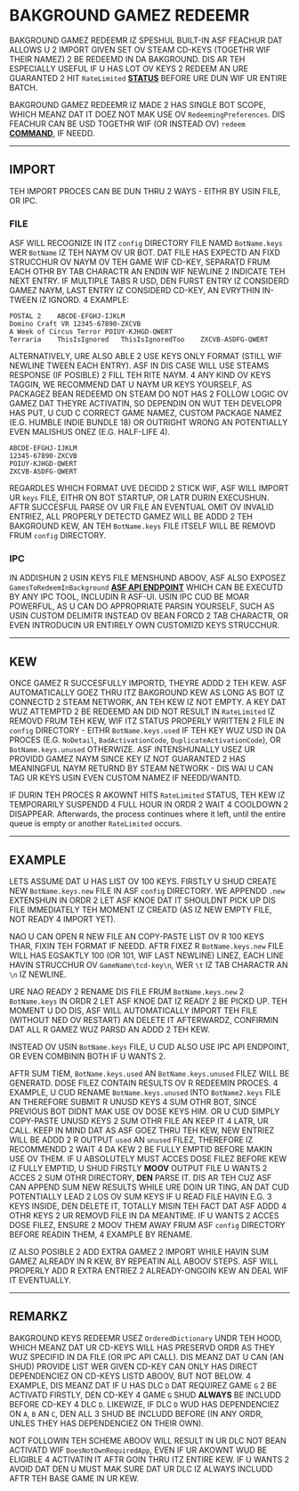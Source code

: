 # BAKGROUND GAMEZ REDEEMR

BAKGROUND GAMEZ REDEEMR IZ SPESHUL BUILT-IN ASF FEACHUR DAT ALLOWS U 2 IMPORT GIVEN SET OV STEAM CD-KEYS (TOGETHR WIF THEIR NAMEZ) 2 BE REDEEMD IN DA BAKGROUND. DIS AR TEH ESPECIALLY USEFUL IF U HAS LOT OV KEYS 2 REDEEM AN URE GUARANTED 2 HIT `RateLimited` **[STATUS](https://github.com/JustArchiNET/ArchiSteamFarm/wiki/FAQ-lol-US#wut-iz-teh-meanin-ov-status-when-redeemin-key)** BEFORE URE DUN WIF UR ENTIRE BATCH.

BAKGROUND GAMEZ REDEEMR IZ MADE 2 HAS SINGLE BOT SCOPE, WHICH MEANZ DAT IT DOEZ NOT MAK USE OV `RedeemingPreferences`. DIS FEACHUR CAN BE USD TOGETHR WIF (OR INSTEAD OV) `redeem` **[COMMAND](https://github.com/JustArchiNET/ArchiSteamFarm/wiki/Commands-lol-US)**, IF NEEDD.

---

## IMPORT

TEH IMPORT PROCES CAN BE DUN THRU 2 WAYS - EITHR BY USIN FILE, OR IPC.

### FILE

ASF WILL RECOGNIZE IN ITZ `config` DIRECTORY FILE NAMD `BotName.keys` WER `BotName` IZ TEH NAYM OV UR BOT. DAT FILE HAS EXPECTD AN FIXD STRUCCHUR OV NAYM OV TEH GAME WIF CD-KEY, SEPARATD FRUM EACH OTHR BY TAB CHARACTR AN ENDIN WIF NEWLINE 2 INDICATE TEH NEXT ENTRY. IF MULTIPLE TABS R USD, DEN FURST ENTRY IZ CONSIDERD GAMEZ NAYM, LAST ENTRY IZ CONSIDERD CD-KEY, AN EVRYTHIN IN-TWEEN IZ IGNORD. 4 EXAMPLE:

```text
POSTAL 2    ABCDE-EFGHJ-IJKLM
Domino Craft VR 12345-67890-ZXCVB
A Week of Circus Terror POIUY-KJHGD-QWERT
Terraria    ThisIsIgnored   ThisIsIgnoredToo    ZXCVB-ASDFG-QWERT
```

ALTERNATIVELY, URE ALSO ABLE 2 USE KEYS ONLY FORMAT (STILL WIF NEWLINE TWEEN EACH ENTRY). ASF IN DIS CASE WILL USE STEAMS RESPONSE (IF POSIBLE) 2 FILL TEH RITE NAYM. 4 ANY KIND OV KEYS TAGGIN, WE RECOMMEND DAT U NAYM UR KEYS YOURSELF, AS PACKAGEZ BEAN REDEEMD ON STEAM DO NOT HAS 2 FOLLOW LOGIC OV GAMEZ DAT THEYRE ACTIVATIN, SO DEPENDIN ON WUT TEH DEVELOPR HAS PUT, U CUD C CORRECT GAME NAMEZ, CUSTOM PACKAGE NAMEZ (E.G. HUMBLE INDIE BUNDLE 18) OR OUTRIGHT WRONG AN POTENTIALLY EVEN MALISHUS ONEZ (E.G. HALF-LIFE 4).

```text
ABCDE-EFGHJ-IJKLM
12345-67890-ZXCVB
POIUY-KJHGD-QWERT
ZXCVB-ASDFG-QWERT
```

REGARDLES WHICH FORMAT UVE DECIDD 2 STICK WIF, ASF WILL IMPORT UR `keys` FILE, EITHR ON BOT STARTUP, OR LATR DURIN EXECUSHUN. AFTR SUCCESFUL PARSE OV UR FILE AN EVENTUAL OMIT OV INVALID ENTRIEZ, ALL PROPERLY DETECTD GAMEZ WILL BE ADDD 2 TEH BAKGROUND KEW, AN TEH `BotName.keys` FILE ITSELF WILL BE REMOVD FRUM `config` DIRECTORY.

### IPC

IN ADDISHUN 2 USIN KEYS FILE MENSHUND ABOOV, ASF ALSO EXPOSEZ `GamesToRedeemInBackground` **[ASF API ENDPOINT](https://github.com/JustArchiNET/ArchiSteamFarm/wiki/IPC-lol-US#asf-api)** WHICH CAN BE EXECUTD BY ANY IPC TOOL, INCLUDIN R ASF-UI. USIN IPC CUD BE MOAR POWERFUL, AS U CAN DO APPROPRIATE PARSIN YOURSELF, SUCH AS USIN CUSTOM DELIMITR INSTEAD OV BEAN FORCD 2 TAB CHARACTR, OR EVEN INTRODUCIN UR ENTIRELY OWN CUSTOMIZD KEYS STRUCCHUR.

---

## KEW

ONCE GAMEZ R SUCCESFULLY IMPORTD, THEYRE ADDD 2 TEH KEW. ASF AUTOMATICALLY GOEZ THRU ITZ BAKGROUND KEW AS LONG AS BOT IZ CONNECTD 2 STEAM NETWORK, AN TEH KEW IZ NOT EMPTY. A KEY DAT WUZ ATTEMPTD 2 BE REDEEMD AN DID NOT RESULT IN `RateLimited` IZ REMOVD FRUM TEH KEW, WIF ITZ STATUS PROPERLY WRITTEN 2 FILE IN `config` DIRECTORY - EITHR `BotName.keys.used` IF TEH KEY WUZ USD IN DA PROCES (E.G. `NoDetail`, `BadActivationCode`, `DuplicateActivationCode`), OR `BotName.keys.unused` OTHERWIZE. ASF INTENSHUNALLY USEZ UR PROVIDD GAMEZ NAYM SINCE KEY IZ NOT GUARANTED 2 HAS MEANINGFUL NAYM RETURND BY STEAM NETWORK - DIS WAI U CAN TAG UR KEYS USIN EVEN CUSTOM NAMEZ IF NEEDD/WANTD.

IF DURIN TEH PROCES R AKOWNT HITS `RateLimited` STATUS, TEH KEW IZ TEMPORARILY SUSPENDD 4 FULL HOUR IN ORDR 2 WAIT 4 COOLDOWN 2 DISAPPEAR. Afterwards, the process continues where it left, until the entire queue is empty or another `RateLimited` occurs.

---

## EXAMPLE

LETS ASSUME DAT U HAS LIST OV 100 KEYS. FIRSTLY U SHUD CREATE NEW `BotName.keys.new` FILE IN ASF `config` DIRECTORY. WE APPENDD `.new` EXTENSHUN IN ORDR 2 LET ASF KNOE DAT IT SHOULDNT PICK UP DIS FILE IMMEDIATELY TEH MOMENT IZ CREATD (AS IZ NEW EMPTY FILE, NOT READY 4 IMPORT YET).

NAO U CAN OPEN R NEW FILE AN COPY-PASTE LIST OV R 100 KEYS THAR, FIXIN TEH FORMAT IF NEEDD. AFTR FIXEZ R `BotName.keys.new` FILE WILL HAS EGSAKTLY 100 (OR 101, WIF LAST NEWLINE) LINEZ, EACH LINE HAVIN STRUCCHUR OV `GameName\tcd-key\n`, WER `\t` IZ TAB CHARACTR AN `\n` IZ NEWLINE.

URE NAO READY 2 RENAME DIS FILE FRUM `BotName.keys.new` 2 `BotName.keys` IN ORDR 2 LET ASF KNOE DAT IZ READY 2 BE PICKD UP. TEH MOMENT U DO DIS, ASF WILL AUTOMATICALLY IMPORT TEH FILE (WITHOUT NED OV RESTART) AN DELETE IT AFTERWARDZ, CONFIRMIN DAT ALL R GAMEZ WUZ PARSD AN ADDD 2 TEH KEW.

INSTEAD OV USIN `BotName.keys` FILE, U CUD ALSO USE IPC API ENDPOINT, OR EVEN COMBININ BOTH IF U WANTS 2.

AFTR SUM TIEM, `BotName.keys.used` AN `BotName.keys.unused` FILEZ WILL BE GENERATD. DOSE FILEZ CONTAIN RESULTS OV R REDEEMIN PROCES. 4 EXAMPLE, U CUD RENAME `BotName.keys.unused` INTO `BotName2.keys` FILE AN THEREFORE SUBMIT R UNUSD KEYS 4 SUM OTHR BOT, SINCE PREVIOUS BOT DIDNT MAK USE OV DOSE KEYS HIM. OR U CUD SIMPLY COPY-PASTE UNUSD KEYS 2 SUM OTHR FILE AN KEEP IT 4 LATR, UR CALL. KEEP IN MIND DAT AS ASF GOEZ THRU TEH KEW, NEW ENTRIEZ WILL BE ADDD 2 R OUTPUT `used` AN `unused` FILEZ, THEREFORE IZ RECOMMENDD 2 WAIT 4 DA KEW 2 BE FULLY EMPTID BEFORE MAKIN USE OV THEM. IF U ABSOLUTELY MUST ACCES DOSE FILEZ BEFORE KEW IZ FULLY EMPTID, U SHUD FIRSTLY **MOOV** OUTPUT FILE U WANTS 2 ACCES 2 SUM OTHR DIRECTORY, **DEN** PARSE IT. DIS AR TEH CUZ ASF CAN APPEND SUM NEW RESULTS WHILE URE DOIN UR TING, AN DAT CUD POTENTIALLY LEAD 2 LOS OV SUM KEYS IF U READ FILE HAVIN E.G. 3 KEYS INSIDE, DEN DELETE IT, TOTALLY MISIN TEH FACT DAT ASF ADDD 4 OTHR KEYS 2 UR REMOVD FILE IN DA MEANTIME. IF U WANTS 2 ACCES DOSE FILEZ, ENSURE 2 MOOV THEM AWAY FRUM ASF `config` DIRECTORY BEFORE READIN THEM, 4 EXAMPLE BY RENAME.

IZ ALSO POSIBLE 2 ADD EXTRA GAMEZ 2 IMPORT WHILE HAVIN SUM GAMEZ ALREADY IN R KEW, BY REPEATIN ALL ABOOV STEPS. ASF WILL PROPERLY ADD R EXTRA ENTRIEZ 2 ALREADY-ONGOIN KEW AN DEAL WIF IT EVENTUALLY.

---

## REMARKZ

BAKGROUND KEYS REDEEMR USEZ `OrderedDictionary` UNDR TEH HOOD, WHICH MEANZ DAT UR CD-KEYS WILL HAS PRESERVD ORDR AS THEY WUZ SPECIFID IN DA FILE (OR IPC API CALL). DIS MEANZ DAT U CAN (AN SHUD) PROVIDE LIST WER GIVEN CD-KEY CAN ONLY HAS DIRECT DEPENDENCIEZ ON CD-KEYS LISTD ABOOV, BUT NOT BELOW. 4 EXAMPLE, DIS MEANZ DAT IF U HAS DLC `D` DAT REQUIREZ GAME `G` 2 BE ACTIVATD FIRSTLY, DEN CD-KEY 4 GAME `G` SHUD **ALWAYS** BE INCLUDD BEFORE CD-KEY 4 DLC `D`. LIKEWIZE, IF DLC `D` WUD HAS DEPENDENCIEZ ON `A`, `B` AN `C`, DEN ALL 3 SHUD BE INCLUDD BEFORE (IN ANY ORDR, UNLES THEY HAS DEPENDENCIEZ ON THEIR OWN).

NOT FOLLOWIN TEH SCHEME ABOOV WILL RESULT IN UR DLC NOT BEAN ACTIVATD WIF `DoesNotOwnRequiredApp`, EVEN IF UR AKOWNT WUD BE ELIGIBLE 4 ACTIVATIN IT AFTR GOIN THRU ITZ ENTIRE KEW. IF U WANTS 2 AVOID DAT DEN U MUST MAK SURE DAT UR DLC IZ ALWAYS INCLUDD AFTR TEH BASE GAME IN UR KEW.